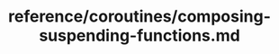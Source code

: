 ---
title: reference/coroutines/composing-suspending-functions.md
showAuthorInfo: false
redirect_path: https://kotlinlang.org/https://kotlinlang.org/docs/composing-suspending-functions.html
---
